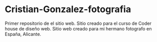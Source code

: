# Cristian-Gonzalez-fotografia
Primer repositorio de el sitio web. Sitio creado para el curso de Coder house de diseño web.
Sitio web creado para mi hermano fotografo en España, Alicante.
